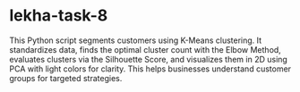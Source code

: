 # lekha-task-8
This Python script segments customers using K-Means clustering. It standardizes data, finds the optimal cluster count with the Elbow Method, evaluates clusters via the Silhouette Score, and visualizes them in 2D using PCA with light colors for clarity. This helps businesses understand customer groups for targeted strategies.
